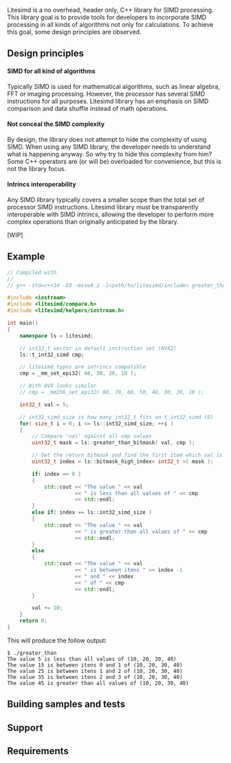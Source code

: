 Litesimd is a no overhead, header only, C++ library for SIMD processing. This library goal is to provide tools for developers to incorporate SIMD processing in all kinds of algorithms not only for calculations. To achieve this goal, some design principles are observed.

## Design principles

#### SIMD for all kind of algorithms

Typically SIMD is used for mathematical algorithms, such as linear algebra, FFT or imaging processing. However, the processor has several SIMD instructions for all purposes. Litesimd library has an emphasis on SIMD comparison and data shuffle instead of math operations.

#### Not conceal the SIMD complexity

By design, the library does not attempt to hide the complexity of using SIMD. When using any SIMD library, the developer needs to understand what is happening anyway. So why try to hide this complexity from him? Some C++ operators are (or will be) overloaded for convenience, but this is not the library focus.

#### Intrincs interoperability

Any SIMD library typically covers a smaller scope than the total set of processor SIMD instructions. Litesimd library must be transparently interoperable with SIMD intrincs, allowing the developer to perform more complex operations than originally anticipated by the library.

[WIP]

## Example

```cpp
// Compiled with
//
// g++ -std=c++14 -O3 -msse4.2 -I<path/to/litesimd/include> greater_than.cpp -o greater_than

#include <iostream>
#include <litesimd/compare.h>
#include <litesimd/helpers/iostream.h>

int main()
{
    namespace ls = litesimd;

    // int32_t vector in default instruction set (AVX2)
    ls::t_int32_simd cmp;

    // litesimd types are intrincs compatible
    cmp = _mm_set_epi32( 40, 30, 20, 10 );

    // With AVX looks similar
    // cmp = _mm256_set_epi32( 80, 70, 60, 50, 40, 30, 20, 10 );

    int32_t val = 5;

    // int32_simd_size is how many int32_t fits on t_int32_simd (8)
    for( size_t i = 0; i <= ls::int32_simd_size; ++i )
    {
        // Compare 'val' against all cmp values
        uint32_t mask = ls::greater_than_bitmask( val, cmp );

        // Get the return bitmask and find the first item which val is greater
        uint32_t index = ls::bitmask_high_index< int32_t >( mask );

        if( index == 0 )
        {
            std::cout << "The value " << val
                      << " is less than all values of " << cmp
                      << std::endl;
        }
        else if( index == ls::int32_simd_size )
        {
            std::cout << "The value " << val
                      << " is greater than all values of " << cmp
                      << std::endl;
        }
        else
        {
            std::cout << "The value " << val
                      << " is between itens " << index -1
                      << " and " << index
                      << " of " << cmp
                      << std::endl;
        }

        val += 10;
    }
    return 0;
}
```
This will produce the follow output:

```
$ ./greater_than
The value 5 is less than all values of (10, 20, 30, 40)
The value 15 is between itens 0 and 1 of (10, 20, 30, 40)
The value 25 is between itens 1 and 2 of (10, 20, 30, 40)
The value 35 is between itens 2 and 3 of (10, 20, 30, 40)
The value 45 is greater than all values of (10, 20, 30, 40)
```

## Building samples and tests

## Support

## Requirements


